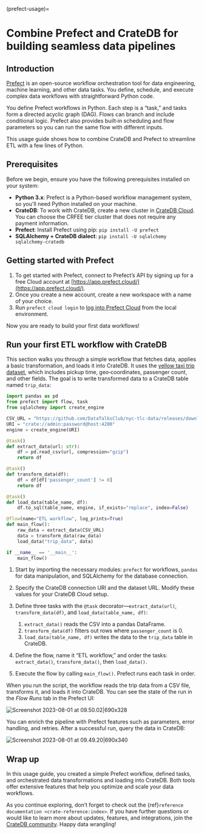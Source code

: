 (prefect-usage)=
# Combine Prefect and CrateDB for building seamless data pipelines 

## Introduction

[Prefect](https://www.prefect.io/opensource/) is an open-source workflow orchestration tool for data engineering, machine learning, and other data tasks. You define, schedule, and execute complex data workflows with straightforward Python code.

You define Prefect workflows in Python. Each step is a “task,” and tasks form a directed acyclic graph (DAG). Flows can branch and include conditional logic. Prefect also provides built‑in scheduling and flow parameters so you can run the same flow with different inputs.

This usage guide shows how to combine CrateDB and Prefect to streamline ETL with a few lines of Python.

## Prerequisites

Before we begin, ensure you have the following prerequisites installed on your system:

* **Python 3.x**: Prefect is a Python-based workflow management system, so you'll need Python installed on your machine.
* **CrateDB**: To work with CrateDB, create a new cluster in [CrateDB Cloud](https://console.cratedb.cloud/). You can choose the CRFEE tier cluster that does not require any payment information.
* **Prefect**: Install Prefect using pip: `pip install -U prefect`
* **SQLAlchemy + CrateDB dialect**: `pip install -U sqlalchemy sqlalchemy-cratedb`

## Getting started with Prefect

1. To get started with Prefect, connect to Prefect’s API by signing up for a free Cloud account at [https://app.prefect.cloud/](https://app.prefect.cloud/).
2. Once you create a new account, create a new workspace with a name of your choice.
3. Run `prefect cloud login` to [log into Prefect Cloud](https://docs.prefect.io/cloud/users/api-keys) from the local environment.

Now you are ready to build your first data workflows!

## Run your first ETL workflow with CrateDB

This section walks you through a simple workflow that fetches data, applies a basic transformation, and loads it into CrateDB. It uses the [yellow taxi trip dataset](https://github.com/DataTalksClub/nyc-tlc-data/releases/download/yellow/yellow_tripdata_2021-01.csv.gz), which includes pickup time, geo‑coordinates, passenger count, and other fields. The goal is to write transformed data to a CrateDB table named `trip_data`:

```python
import pandas as pd
from prefect import flow, task
from sqlalchemy import create_engine

CSV_URL = "https://github.com/DataTalksClub/nyc-tlc-data/releases/download/yellow/yellow_tripdata_2021-01.csv.gz"
URI = "crate://admin:password@host:4200"
engine = create_engine(URI)

@task()
def extract_data(url: str):
    df = pd.read_csv(url, compression="gzip")
    return df

@task()
def transform_data(df):
    df = df[df['passenger_count'] != 0]
    return df

@task()
def load_data(table_name, df):
    df.to_sql(table_name, engine, if_exists="replace", index=False)

@flow(name="ETL workflow", log_prints=True)
def main_flow():
    raw_data = extract_data(CSV_URL)
    data = transform_data(raw_data)
    load_data("trip_data", data)

if __name__ == '__main__':
    main_flow()
```

1. Start by importing the necessary modules: `prefect` for workflows, `pandas` for data manipulation, and SQLAlchemy for the database connection.
2. Specify the CrateDB connection URI and the dataset URL. Modify these values for your CrateDB Cloud setup.
3. Define three tasks with the `@task` decorator—`extract_data(url)`, `transform_data(df)`, and `load_data(table_name, df)`:

    1. `extract_data()` reads the CSV into a pandas DataFrame.
    2. `transform_data(df)` filters out rows where `passenger_count` is 0.
    3. `load_data(table_name, df)` writes the data to the `trip_data` table in CrateDB.

4. Define the flow, name it “ETL workflow,” and order the tasks: `extract_data()`, `transform_data()`, then `load_data()`.
5. Execute the flow by calling `main_flow()`. Prefect runs each task in order.

When you run the script, the workflow reads the trip data from a CSV file, transforms it, and loads it into CrateDB. You can see the state of the run in the *Flow Runs* tab in the Prefect UI:

![Screenshot 2023-08-01 at 09.50.02|690x328](https://us1.discourse-cdn.com/flex020/uploads/crate/original/1X/ecd02359cf23b5048e084faa785c7ad795bb5e57.png)

You can enrich the pipeline with Prefect features such as parameters, error handling, and retries. After a successful run, query the data in CrateDB:

![Screenshot 2023-08-01 at 09.49.20|690x340](https://us1.discourse-cdn.com/flex020/uploads/crate/original/1X/5582fcd2a677f78f8f7c6a1aa4b8e14f25dda2d1.png)

## Wrap up

In this usage guide, you created a simple Prefect workflow, defined tasks, and orchestrated data transformations and loading into CrateDB. Both tools offer extensive features that help you optimize and scale your data workflows.

As you continue exploring, don’t forget to check out the {ref}`reference documentation <crate-reference:index>`. If you have further questions or would like to learn more about updates, features, and integrations, join the [CrateDB community](https://community.cratedb.com/). Happy data wrangling!
